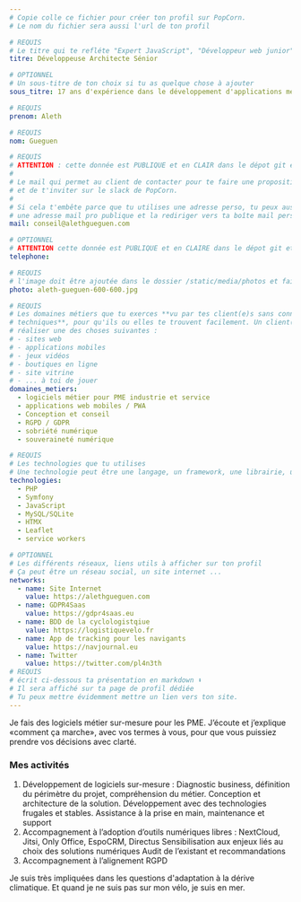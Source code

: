 ```yaml
---
# Copie colle ce fichier pour créer ton profil sur PopCorn.
# Le nom du fichier sera aussi l'url de ton profil

# REQUIS
# Le titre qui te refléte "Expert JavaScript", "Développeur web junior"
titre: Développeuse Architecte Sénior

# OPTIONNEL
# Un sous-titre de ton choix si tu as quelque chose à ajouter
sous_titre: 17 ans d'expérience dans le développement d'applications métiers

# REQUIS
prenom: Aleth

# REQUIS
nom: Gueguen

# REQUIS
# ATTENTION : cette donnée est PUBLIQUE et en CLAIR dans le dépot git et sur le site
#
# Le mail qui permet au client de contacter pour te faire une proposition de projet
# et de t'inviter sur le slack de PopCorn.
#
# Si cela t'embête parce que tu utilises une adresse perso, tu peux aussi te créer
# une adresse mail pro publique et la rediriger vers ta boîte mail perso
mail: conseil@alethgueguen.com

# OPTIONNEL
# ATTENTION cette donnée est PUBLIQUE et en CLAIRE dans le dépot git et sur le site
telephone:

# REQUIS
# l'image doit être ajoutée dans le dossier /static/media/photos et faire moins de 100ko !
photo: aleth-gueguen-600-600.jpg

# REQUIS
# Les domaines métiers que tu exerces **vu par tes client(e)s sans connaissances
# techniques**, pour qu'ils ou elles te trouvent facilement. Un client(e) veut par exemple
# réaliser une des choses suivantes :
# - sites web
# - applications mobiles
# - jeux vidéos
# - boutiques en ligne
# - site vitrine
# - ... à toi de jouer
domaines_metiers:
  - logiciels métier pour PME industrie et service
  - applications web mobiles / PWA
  - Conception et conseil
  - RGPD / GDPR
  - sobriété numérique
  - souveraineté numérique

# REQUIS
# Les technologies que tu utilises
# Une technologie peut être une langage, un framework, une librairie, un CMS ...
technologies:
  - PHP
  - Symfony
  - JavaScript
  - MySQL/SQLite
  - HTMX
  - Leaflet
  - service workers

# OPTIONNEL
# Les différents réseaux, liens utils à afficher sur ton profil
# Ça peut être un réseau social, un site internet ...
networks:
  - name: Site Internet
    value: https://alethgueguen.com
  - name: GDPR4Saas
    value: https://gdpr4saas.eu
  - name: BDD de la cyclologistqiue
    value: https://logistiquevelo.fr
  - name: App de tracking pour les navigants
    value: https://navjournal.eu    
  - name: Twitter
    value: https://twitter.com/pl4n3th
# REQUIS
# écrit ci-dessous ta présentation en markdown ⬇️
# Il sera affiché sur ta page de profil dédiée
# Tu peux mettre évidemment mettre un lien vers ton site.
---
```

Je fais des logiciels métier sur-mesure pour les PME.
J’écoute et j’explique «comment ça marche», avec vos termes à vous, pour que vous puissiez prendre vos décisions avec clarté.

### Mes activités 

1. Développement de logiciels sur-mesure :
Diagnostic business, définition du périmètre du projet, compréhension du métier.
Conception et architecture de la solution. Développement avec des technologies frugales et stables.
Assistance à la prise en main, maintenance et support
2. Accompagnement à l’adoption d’outils numériques libres : NextCloud, Jitsi, Only Office, EspoCRM, Directus
Sensibilisation aux enjeux liés au choix des solutions numériques
Audit de l’existant et recommandations
3. Accompagnement à l’alignement RGPD

Je suis très impliquées dans les questions d'adaptation à la dérive climatique. Et quand je ne suis pas sur mon vélo, je suis en mer.
